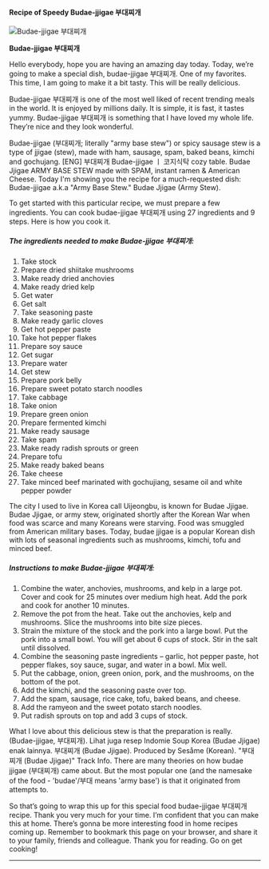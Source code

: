             

#### Recipe of Speedy Budae-jjigae 부대찌개

![Budae-jjigae 부대찌개](https://img-global.cpcdn.com/recipes/33466f03aea28cf9/751x532cq70/budae-jjigae-%eb%b6%80%eb%8c%80%ec%b0%8c%ea%b0%9c-recipe-main-photo.jpg)

**Budae-jjigae 부대찌개**

Hello everybody, hope you are having an amazing day today. Today, we’re going to make a special dish, budae-jjigae 부대찌개. One of my favorites. This time, I am going to make it a bit tasty. This will be really delicious.

Budae-jjigae 부대찌개 is one of the most well liked of recent trending meals in the world. It is enjoyed by millions daily. It is simple, it is fast, it tastes yummy. Budae-jjigae 부대찌개 is something that I have loved my whole life. They’re nice and they look wonderful.

Budae-jjigae (부대찌개; literally "army base stew") or spicy sausage stew is a type of jjigae (stew), made with ham, sausage, spam, baked beans, kimchi and gochujang. \[ENG\] 부대찌개 Budae-jjigae ㅣ 코지식탁 cozy table. Budae Jjigae ARMY BASE STEW made with SPAM, instant ramen & American Cheese. Today I'm showing you the recipe for a much-requested dish: Budae-jjigae a.k.a "Army Base Stew." Budae Jjigae (Army Stew).

To get started with this particular recipe, we must prepare a few ingredients. You can cook budae-jjigae 부대찌개 using 27 ingredients and 9 steps. Here is how you cook it.

##### The ingredients needed to make Budae-jjigae 부대찌개:

1.  Take stock
2.  Prepare dried shiitake mushrooms
3.  Make ready dried anchovies
4.  Make ready dried kelp
5.  Get water
6.  Get salt
7.  Take seasoning paste
8.  Make ready garlic cloves
9.  Get hot pepper paste
10.  Take hot pepper flakes
11.  Prepare soy sauce
12.  Get sugar
13.  Prepare water
14.  Get stew
15.  Prepare pork belly
16.  Prepare sweet potato starch noodles
17.  Take cabbage
18.  Take onion
19.  Prepare green onion
20.  Prepare fermented kimchi
21.  Make ready sausage
22.  Take spam
23.  Make ready radish sprouts or green
24.  Prepare tofu
25.  Make ready baked beans
26.  Take cheese
27.  Take minced beef marinated with gochujiang, sesame oil and white pepper powder

The city I used to live in Korea call Uijeongbu, is known for Budae Jjigae. Budae Jjigae, or army stew, originated shortly after the Korean War when food was scarce and many Koreans were starving. Food was smuggled from American military bases. Today, budae jjigae is a popular Korean dish with lots of seasonal ingredients such as mushrooms, kimchi, tofu and minced beef.

##### Instructions to make Budae-jjigae 부대찌개:

1.  Combine the water, anchovies, mushrooms, and kelp in a large pot. Cover and cook for 25 minutes over medium high heat. Add the pork and cook for another 10 minutes.
2.  Remove the pot from the heat. Take out the anchovies, kelp and mushrooms. Slice the mushrooms into bite size pieces.
3.  Strain the mixture of the stock and the pork into a large bowl. Put the pork into a small bowl. You will get about 6 cups of stock. Stir in the salt until dissolved.
4.  Combine the seasoning paste ingredients – garlic, hot pepper paste, hot pepper flakes, soy sauce, sugar, and water in a bowl. Mix well.
5.  Put the cabbage, onion, green onion, pork, and the mushrooms, on the bottom of the pot.
6.  Add the kimchi, and the seasoning paste over top.
7.  Add the spam, sausage, rice cake, tofu, baked beans, and cheese.
8.  Add the ramyeon and the sweet potato starch noodles.
9.  Put radish sprouts on top and add 3 cups of stock.

What I love about this delicious stew is that the preparation is really. (Budae-jjigae, 부대찌개). Lihat juga resep Indomie Soup Korea (Budae Jjigae) enak lainnya. 부대찌개 (Budae Jjigae). Produced by Sesåme (Korean). "부대찌개 (Budae Jjigae)" Track Info. There are many theories on how budae jjigae (부대찌개) came about. But the most popular one (and the namesake of the food - 'budae'/부대 means 'army base') is that it originated from attempts to.

So that’s going to wrap this up for this special food budae-jjigae 부대찌개 recipe. Thank you very much for your time. I’m confident that you can make this at home. There’s gonna be more interesting food in home recipes coming up. Remember to bookmark this page on your browser, and share it to your family, friends and colleague. Thank you for reading. Go on get cooking!

* * *